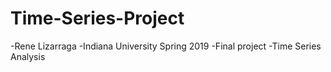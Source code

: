 # Time-Series-Project
-Rene Lizarraga
-Indiana University Spring 2019
-Final project 
-Time Series Analysis 
